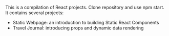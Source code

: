 This is a compilation of React projects. Clone repository and use npm start. It contains several projects:

- Static Webpage: an introduction to building Static React Components
- Travel Journal: introducing props and dynamic data rendering
